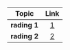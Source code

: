 | Topic   |      Link      |
|----------|:-------------:|
| **rading 1** |[1](reading1.md) |
| **rading 2** |[2](reading2.md) |